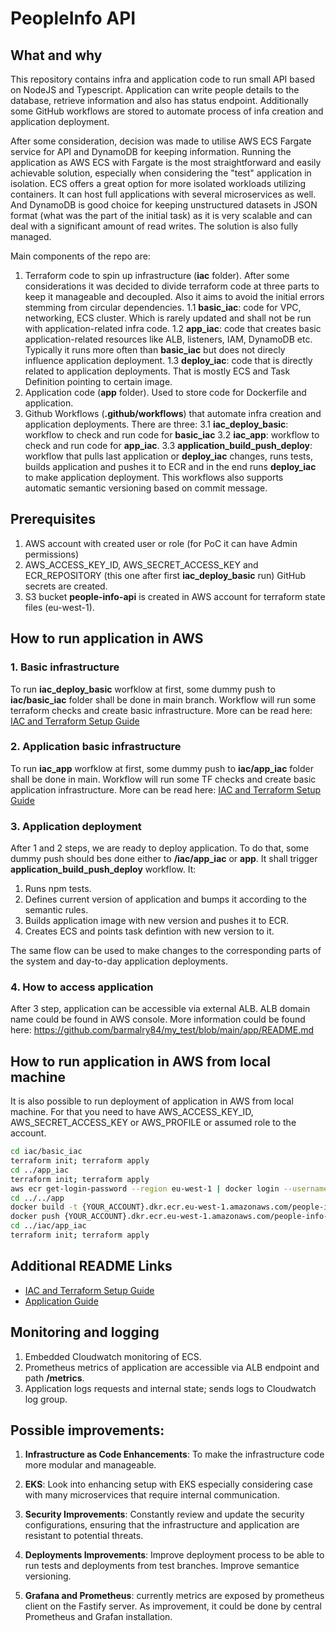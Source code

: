 # PeopleInfo API

## What and why

This repository contains infra and application code to run small API based on NodeJS and Typescript. Application can write people details to the database, retrieve information and also has status endpoint. 
Additionally some GitHub workflows are stored to automate process of infa creation and application deployment.

After some consideration, decision was made to utilise AWS ECS Fargate service for API and DynamoDB for keeping information. Running the application as AWS ECS with Fargate is the most straightforward and easily achievable solution, especially when considering the "test" application in isolation. ECS offers a great option for more isolated workloads utilizing containers. It can host full applications with several microservices as well.
And DynamoDB is good choice for keeping unstructured datasets in JSON format (what was the part of the initial task) as it is very scalable and can deal with a significant amount of read writes.  The solution is also fully managed.

Main components of the repo are:
1. Terraform code to spin up infrastructure (**iac** folder). After some considerations it was decided to divide terraform code at three parts to keep it manageable and decoupled. Also it aims to avoid the initial errors stemming from circular dependencies. 
	1.1 **basic_iac**: code for VPC, networking, ECS cluster. Which is rarely updated and shall not be run with application-related infra code.
	1.2 **app_iac**: code that creates basic application-related resources like ALB, listeners, IAM, DynamoDB etc. Typically it runs more often than **basic_iac** but does not direcly influence application deployment. 
	1.3 **deploy_iac**: code that is directly related to application deployments. That is mostly ECS and Task Definition pointing to certain image.
2. Application code (**app** folder). Used to store code for Dockerfile and application.
3. Github Workflows (**.github/workflows**) that automate infra creation and application deployments. There are three:
	3.1 **iac_deploy_basic**: workflow to check and run code for **basic_iac**
	3.2 **iac_app**: workflow to check and run code for **app_iac**.
	3.3 **application_build_push_deploy**: workflow that pulls last application or **deploy_iac** changes, runs tests, builds application and pushes it to ECR and in the end runs **deploy_iac** to make application deployment. This workflows also supports automatic semantic versioning based on commit message.

## Prerequisites

1. AWS account with created user or role (for PoC it can have Admin permissions)
2. AWS_ACCESS_KEY_ID, AWS_SECRET_ACCESS_KEY and ECR_REPOSITORY (this one after first **iac_deploy_basic** run) GitHub secrets are created.
3. S3 bucket **people-info-api** is created in AWS account for terraform state files (eu-west-1).

## How to run application in AWS

### 1. **Basic infrastructure**

To run **iac_deploy_basic** worfklow at first, some dummy push to **iac/basic_iac** folder shall be done in main branch.
Workflow will run some terraform checks and create basic infrastructure. More can be read here: [IAC and Terraform Setup Guide](https://github.com/barmalry84/my_test/blob/main/iac/README.md)

### 2. **Application basic infrastructure**

To run **iac_app** worfklow at first, some dummy push to **iac/app_iac** folder shall be done in main.
Workflow will run some TF checks and create basic application infrastructure. More can be read here: [IAC and Terraform Setup Guide](https://github.com/barmalry84/my_test/blob/main/iac/README.md)

### 3. **Application deployment**

After 1 and 2 steps, we are ready to deploy application. To do that, some dummy push should bes done either to **/iac/app_iac** or **app**. It shall trigger **application_build_push_deploy** workflow. It:
1. Runs npm tests.
2. Defines current version of application and bumps it according to the semantic rules.
3. Builds application image with new version and pushes it to ECR.
4. Creates ECS and points task defintion with new version to it. 

The same flow can be used to make changes to the corresponding parts of the system and day-to-day application deployments. 

### 4. **How to access application**
After 3 step, application can be accessible via external ALB. ALB domain name could be found in AWS console. More information could be found here: https://github.com/barmalry84/my_test/blob/main/app/README.md

## How to run application in AWS from local machine
It is also possible to run deployment of application in AWS from local machine. For that you need to have AWS_ACCESS_KEY_ID, AWS_SECRET_ACCESS_KEY or AWS_PROFILE or assumed role to the account.

```bash
cd iac/basic_iac
terraform init; terraform apply
cd ../app_iac
terraform init; terraform apply
aws ecr get-login-password --region eu-west-1 | docker login --username AWS --password-stdin {YOUR_ACCOUNT}.dkr.ecr.eu-west-1.amazonaws.com
cd ../../app
docker build -t {YOUR_ACCOUNT}.dkr.ecr.eu-west-1.amazonaws.com/people-info-api:{NEW_VERSION}
docker push {YOUR_ACCOUNT}.dkr.ecr.eu-west-1.amazonaws.com/people-info-api:{NEW_VERSION}
cd ../iac/app_iac
terraform init; terraform apply
```

## Additional README Links

- [IAC and Terraform Setup Guide](https://github.com/barmalry84/my_test/blob/main/iac/README.md)
- [Application Guide](https://github.com/barmalry84/my_test/blob/main/app/README.md)

## Monitoring and logging
1. Embedded Cloudwatch monitoring of ECS.
2. Prometheus metrics of application are accessible via ALB endpoint and path **/metrics**.
3. Application logs requests and internal state; sends logs to Cloudwatch log group.

## Possible improvements:

1. **Infrastructure as Code Enhancements**: To make the infrastructure code more modular and manageable.

2. **EKS**: Look into enhancing setup with EKS especially considering case with many microservices that require internal communication.

3. **Security Improvements**: Constantly review and update the security configurations, ensuring that the infrastructure and application are resistant to potential threats.

4. **Deployments Improvements**: Improve deployment process to be able to run tests and deployments from test branches. Improve semantice versioning.

5. **Grafana and Prometheus**: currently metrics are exposed by prometheus client on the Fastify server. As improvement, it could be done by central Prometheus and Grafan installation.
